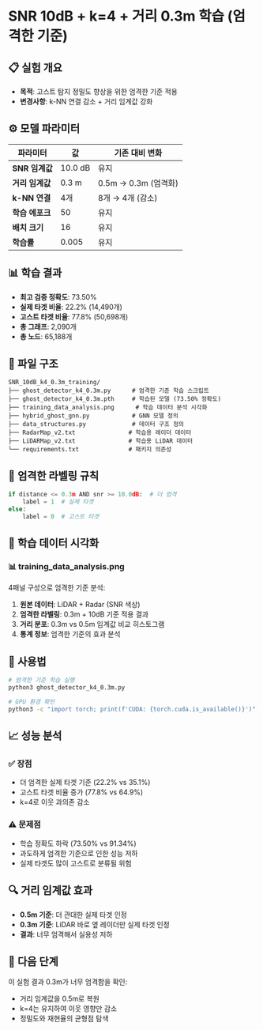 # SNR 10dB + k=4 + 거리 0.3m 학습 (엄격한 기준)

## 📋 **실험 개요**
- **목적**: 고스트 탐지 정밀도 향상을 위한 엄격한 기준 적용
- **변경사항**: k-NN 연결 감소 + 거리 임계값 강화

## ⚙️ **모델 파라미터**
| 파라미터 | 값 | 기존 대비 변화 |
|---------|-----|-------------|
| **SNR 임계값** | 10.0 dB | 유지 |
| **거리 임계값** | 0.3 m | 0.5m → 0.3m (엄격화) |
| **k-NN 연결** | 4개 | 8개 → 4개 (감소) |
| **학습 에포크** | 50 | 유지 |
| **배치 크기** | 16 | 유지 |
| **학습률** | 0.005 | 유지 |

## 📊 **학습 결과**
- **최고 검증 정확도**: 73.50%
- **실제 타겟 비율**: 22.2% (14,490개)
- **고스트 타겟 비율**: 77.8% (50,698개)
- **총 그래프**: 2,090개
- **총 노드**: 65,188개

## 📁 **파일 구조**
```
SNR_10dB_k4_0.3m_training/
├── ghost_detector_k4_0.3m.py      # 엄격한 기준 학습 스크립트
├── ghost_detector_k4_0.3m.pth     # 학습된 모델 (73.50% 정확도)
├── training_data_analysis.png      # 학습 데이터 분석 시각화
├── hybrid_ghost_gnn.py            # GNN 모델 정의
├── data_structures.py             # 데이터 구조 정의
├── RadarMap_v2.txt               # 학습용 레이더 데이터
├── LiDARMap_v2.txt               # 학습용 LiDAR 데이터
└── requirements.txt              # 패키지 의존성
```

## 🎯 **엄격한 라벨링 규칙**
```python
if distance <= 0.3m AND snr >= 10.0dB:  # 더 엄격
    label = 1  # 실제 타겟
else:
    label = 0  # 고스트 타겟
```

## 🎨 **학습 데이터 시각화**

### 📊 **training_data_analysis.png**
4패널 구성으로 엄격한 기준 분석:
1. **원본 데이터**: LiDAR + Radar (SNR 색상)
2. **엄격한 라벨링**: 0.3m + 10dB 기준 적용 결과
3. **거리 분포**: 0.3m vs 0.5m 임계값 비교 히스토그램
4. **통계 정보**: 엄격한 기준의 효과 분석

## 🚀 **사용법**
```bash
# 엄격한 기준 학습 실행
python3 ghost_detector_k4_0.3m.py

# GPU 환경 확인
python3 -c "import torch; print(f'CUDA: {torch.cuda.is_available()}')"
```

## 📈 **성능 분석**
### ✅ **장점**
- 더 엄격한 실제 타겟 기준 (22.2% vs 35.1%)
- 고스트 타겟 비율 증가 (77.8% vs 64.9%)
- k=4로 이웃 과의존 감소

### ⚠️ **문제점**
- 학습 정확도 하락 (73.50% vs 91.34%)
- 과도하게 엄격한 기준으로 인한 성능 저하
- 실제 타겟도 많이 고스트로 분류될 위험

## 🔍 **거리 임계값 효과**
- **0.5m 기준**: 더 관대한 실제 타겟 인정
- **0.3m 기준**: LiDAR 바로 옆 레이더만 실제 타겟 인정
- **결과**: 너무 엄격해서 실용성 저하

## 🔄 **다음 단계**
이 실험 결과 0.3m가 너무 엄격함을 확인:
- 거리 임계값을 0.5m로 복원
- k=4는 유지하여 이웃 영향만 감소
- 정밀도와 재현율의 균형점 탐색
